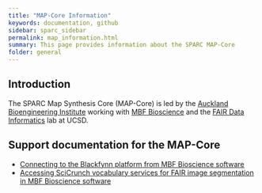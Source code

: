 ```yaml
---
title: "MAP-Core Information"
keywords: documentation, github
sidebar: sparc_sidebar
permalink: map_information.html
summary: This page provides information about the SPARC MAP-Core
folder: general
---
```


## Introduction
The SPARC Map Synthesis Core (MAP-Core) is led by the [Auckland Bioengineering Institute](https://www.auckland.ac.nz/en/abi.html) working with [MBF Bioscience](https://www.mbfbioscience.com/) and the [FAIR Data Informatics](https://www.fdilab.org/) lab at UCSD. 

## Support documentation for the MAP-Core

* [Connecting to the Blackfynn platform from MBF Bioscience software](MBF-BlackfynnConnection.html)
* [Accessing SciCrunch vocabulary services for FAIR image segmentation in MBF Bioscience software](MBF-SciCrunchConnection.html)

